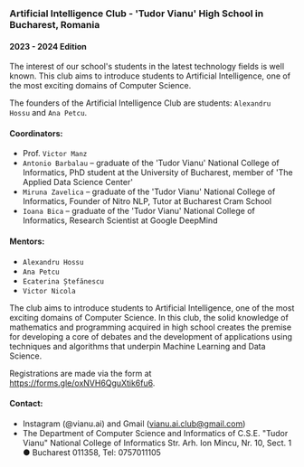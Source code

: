 ### Artificial Intelligence Club - 'Tudor Vianu' High School in Bucharest, Romania
#### 2023 - 2024 Edition

The interest of our school's students in the latest technology fields is well known. This club aims to introduce students to Artificial Intelligence, one of the most exciting domains of Computer Science.

The founders of the Artificial Intelligence Club are students: `Alexandru Hossu` and `Ana Petcu`.

#### Coordinators:
* Prof. `Victor Manz`
* `Antonio Barbalau` – graduate of the 'Tudor Vianu' National College of Informatics, PhD student at the University of Bucharest, member of 'The Applied Data Science Center'
* `Miruna Zavelica` – graduate of the 'Tudor Vianu' National College of Informatics, Founder of Nitro NLP, Tutor at Bucharest Cram School
* `Ioana Bica` – graduate of the 'Tudor Vianu' National College of Informatics, Research Scientist at Google DeepMind

#### Mentors:
* `Alexandru Hossu`
* `Ana Petcu`
* `Ecaterina Ștefănescu`
* `Victor Nicola`

The club aims to introduce students to Artificial Intelligence, one of the most exciting domains of Computer Science. In this club, the solid knowledge of mathematics and programming acquired in high school creates the premise for developing a core of debates and the development of applications using techniques and algorithms that underpin Machine Learning and Data Science.

Registrations are made via the form at https://forms.gle/oxNVH6QguXtik6fu6.

#### Contact:
* Instagram (@vianu.ai) and Gmail (vianu.ai.club@gmail.com)
* The Department of Computer Science and Informatics of C.S.E. "Tudor Vianu" National College of Informatics
Str. Arh. Ion Mincu, Nr. 10, Sect. 1 ● Bucharest 011358, Tel: 0757011105
